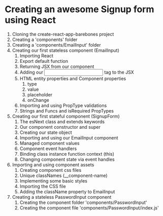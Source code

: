 # Creating an awesome Signup form using React

1. Cloning the create-react-app-barebones project
2. Creating a 'components' folder
3. Creating a 'components/EmailInput' folder
4. Creating our first stateless component (EmailInput)
    1. Importing React
    2. Export default function
    3. Returning JSX from our component
    4. Adding our <input> tag to the JSX
    5. HTML entity properties and Component properties
        1. type
        2.  value
        3.  placeholder
        4.  onChange
    6. Importing and using PropType validations
    7. Strings and Funcs and isRequired PropTypes
5. Creating our first stateful component (SignupForm)
    1. The esNext class and extends keywords
    2. Our component constructor and super
    3. Creating our state object
    4. Importing and using our EmailInput component
    5. Managed component values
    6. Component event handlers
    7. Binding class instance function context (this)
    8. Changing component state via event handles
6. Importing and using component assets
    1. Creating component css files
    2. Unique classNames (__component-name)
    3. Implementing some basic styles
    4. Importing the CSS file
    5. Adding the className property to EmailInput
7. Creating a stateless PasswordInput component
    1. Creating the component folder 'components/PasswordInput'
    2. Creating the component file 'components/PasswordInput/index.js'
